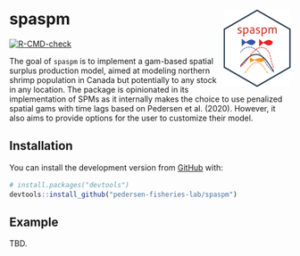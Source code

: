 
<!-- README.md is generated from README.Rmd. Please edit that file -->

# spaspm <img src='man/figures/logo.png' align="right" height="139" />

<!-- badges: start -->

[![R-CMD-check](https://github.com/pedersen-fisheries-lab/spaspm/workflows/R-CMD-check/badge.svg)](https://github.com/pedersen-fisheries-lab/spaspm/actions)
<!-- badges: end -->

The goal of `spaspm` is to implement a gam-based spatial surplus
production model, aimed at modeling northern shrimp population in Canada
but potentially to any stock in any location. The package is opinionated
in its implementation of SPMs as it internally makes the choice to use
penalized spatial gams with time lags based on Pedersen et al. (2020).
However, it also aims to provide options for the user to customize their
model.

## Installation

<!-- You can install the released version of spaspm from [CRAN](https://CRAN.R-project.org) with: -->

<!-- ``` r -->

<!-- install.packages("spaspm") -->

<!-- ``` -->

You can install the development version from
[GitHub](https://github.com/) with:

``` r
# install.packages("devtools")
devtools::install_github("pedersen-fisheries-lab/spaspm")
```

## Example

TBD.
